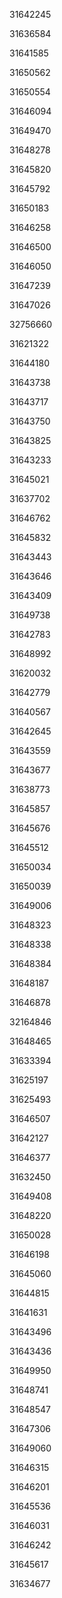 31642245

31636584

31641585

31650562

31650554

31646094

31649470

31648278

31645820

31645792

31650183

31646258

31646500

31646050

31647239

31647026

32756660

31621322

31644180

31643738

31643717

31643750

31643825

31643233

31645021

31637702

31646762

31645832

31643443

31643646

31643409

31649738

31642783

31648992

31620032

31642779

31640567

31642645

31643559

31643677

31638773

31645857

31645676

31645512

31650034

31650039

31649006

31648323

31648338

31648384

31648187

31646878

32164846

31648465

31633394

31625197

31625493

31646507

31642127

31646377

31632450

31649408

31648220

31650028

31646198

31645060

31644815

31641631

31643496

31643436

31649950

31648741

31648547

31647306

31649060

31646315

31646201

31645536

31646031

31646242

31645617

31634677

